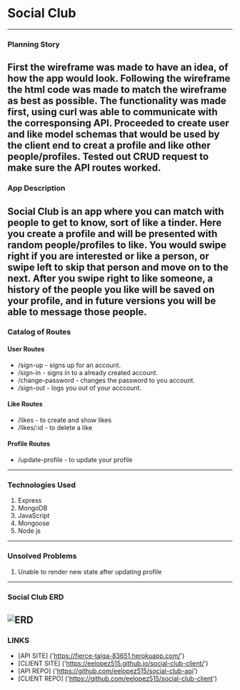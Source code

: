 # Social Club
---
### Planning Story
First the wireframe was made to have an idea, of how the app would look. Following the wireframe the html code was made to match the wireframe
as best as possible. The functionality was made first, using curl was able to communicate with the corresponsing API. Proceeded to create user and like model schemas that would be used by the client end to creat a profile and like other people/profiles. Tested out CRUD request to make sure the API routes worked. 
---
### App Description
Social Club is an app where you can match with people to get to know, sort of like a tinder. Here you create a profile and will be presented with random people/profiles to like. You would swipe right if you are interested or like a person, or swipe left to skip that person and move on to the next. After you swipe right to like someone, a history of the people you like will be saved on your profile, and in future versions you will be able to message those people.
---
### Catalog of Routes
#### User Routes
* /sign-up - signs up for an account.
* /sign-in - signs in to a already created account.
* /change-password - changes the password to you account.
* /sign-out - logs you out of your acccount.

#### Like Routes
* /likes - to create and show likes
* /likes/:id - to delete a like

#### Profile Routes
* /update-profile - to update your profile

---
### Technologies Used
1. Express
2. MongoDB
3. JavaScript
4. Mongoose
5. Node js
---
### Unsolved Problems
1. Unable to render new state after updating profile
---
### Social Club ERD
![ERD](https://i.imgur.com/NuIfPyD.jpg)
---
### LINKS
* [API SITE] ('https://fierce-taiga-83651.herokuapp.com/')
* [CLIENT SITE] ('https://eelopez515.github.io/social-club-client/')
* [API REPO] ('https://github.com/eelopez515/social-club-api')
* [CLIENT REPO] ('https://github.com/eelopez515/social-club-client')
